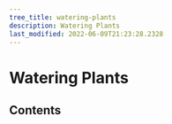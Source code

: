 ```yaml
---
tree_title: watering-plants
description: Watering Plants
last_modified: 2022-06-09T21:23:28.2328
---
```


# Watering Plants

## Contents
